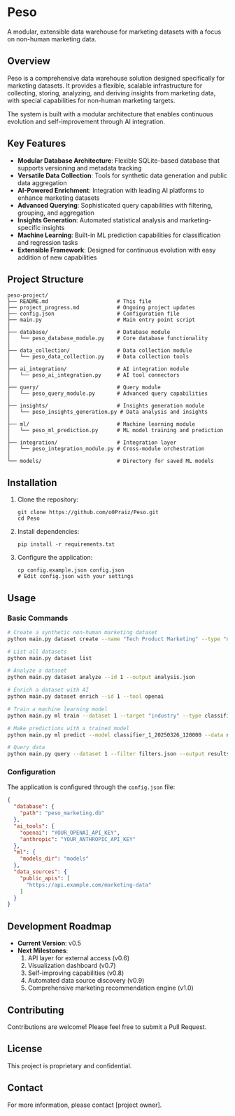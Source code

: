 # Peso

A modular, extensible data warehouse for marketing datasets with a focus on non-human marketing data.

## Overview

Peso is a comprehensive data warehouse solution designed specifically for marketing datasets. It provides a flexible, scalable infrastructure for collecting, storing, analyzing, and deriving insights from marketing data, with special capabilities for non-human marketing targets.

The system is built with a modular architecture that enables continuous evolution and self-improvement through AI integration.

## Key Features

- **Modular Database Architecture**: Flexible SQLite-based database that supports versioning and metadata tracking
- **Versatile Data Collection**: Tools for synthetic data generation and public data aggregation
- **AI-Powered Enrichment**: Integration with leading AI platforms to enhance marketing datasets
- **Advanced Querying**: Sophisticated query capabilities with filtering, grouping, and aggregation
- **Insights Generation**: Automated statistical analysis and marketing-specific insights
- **Machine Learning**: Built-in ML prediction capabilities for classification and regression tasks
- **Extensible Framework**: Designed for continuous evolution with easy addition of new capabilities

## Project Structure

```
peso-project/
├── README.md                      # This file
├── project_progress.md            # Ongoing project updates
├── config.json                    # Configuration file
├── main.py                        # Main entry point script
│
├── database/                      # Database module
│   └── peso_database_module.py    # Core database functionality
│
├── data_collection/               # Data collection module
│   └── peso_data_collection.py    # Data collection tools
│
├── ai_integration/                # AI integration module
│   └── peso_ai_integration.py     # AI tool connectors
│
├── query/                         # Query module
│   └── peso_query_module.py       # Advanced query capabilities
│
├── insights/                      # Insights generation module
│   └── peso_insights_generation.py # Data analysis and insights
│
├── ml/                            # Machine learning module
│   └── peso_ml_prediction.py      # ML model training and prediction
│
├── integration/                   # Integration layer
│   └── peso_integration_module.py # Cross-module orchestration
│
└── models/                        # Directory for saved ML models
```

## Installation

1. Clone the repository:
   ```
   git clone https://github.com/o0Praiz/Peso.git
   cd Peso
   ```

2. Install dependencies:
   ```
   pip install -r requirements.txt
   ```

3. Configure the application:
   ```
   cp config.example.json config.json
   # Edit config.json with your settings
   ```

## Usage

### Basic Commands

```bash
# Create a synthetic non-human marketing dataset
python main.py dataset create --name "Tech Product Marketing" --type "non-human" --count 500

# List all datasets
python main.py dataset list

# Analyze a dataset
python main.py dataset analyze --id 1 --output analysis.json

# Enrich a dataset with AI
python main.py dataset enrich --id 1 --tool openai

# Train a machine learning model
python main.py ml train --dataset 1 --target "industry" --type classifier

# Make predictions with a trained model
python main.py ml predict --model classifier_1_20250326_120000 --data new_data.json

# Query data
python main.py query --dataset 1 --filter filters.json --output results.json
```

### Configuration

The application is configured through the `config.json` file:

```json
{
  "database": {
    "path": "peso_marketing.db"
  },
  "ai_tools": {
    "openai": "YOUR_OPENAI_API_KEY",
    "anthropic": "YOUR_ANTHROPIC_API_KEY"
  },
  "ml": {
    "models_dir": "models"
  },
  "data_sources": {
    "public_apis": [
      "https://api.example.com/marketing-data"
    ]
  }
}
```

## Development Roadmap

- **Current Version**: v0.5
- **Next Milestones**:
  1. API layer for external access (v0.6)
  2. Visualization dashboard (v0.7)
  3. Self-improving capabilities (v0.8)
  4. Automated data source discovery (v0.9)
  5. Comprehensive marketing recommendation engine (v1.0)

## Contributing

Contributions are welcome! Please feel free to submit a Pull Request.

## License

This project is proprietary and confidential.

## Contact

For more information, please contact [project owner].
